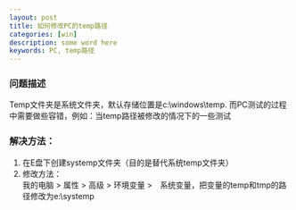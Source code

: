 ```yaml
---
layout: post
title: 如何修改PC的temp路径
categories: [win]
description: some word here
keywords: PC, temp路径
---
```


### 问题描述

Temp文件夹是系统文件夹，默认存储位置是c:\windows\temp. 而PC测试的过程中需要做些容错，例如：当temp路径被修改的情况下的一些测试  

### 解决方法：	

1. 在E盘下创建systemp文件夹（目的是替代系统temp文件夹）
2. 修改方法：   
我的电脑 > 属性 > 高级 > 环境变量 >　系统变量，把变量的temp和tmp的路径修改为e:\systemp
